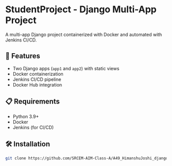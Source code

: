 # StudentProject - Django Multi-App Project

A multi-app Django project containerized with Docker and automated with Jenkins CI/CD.

## 🚀 Features

- Two Django apps (`app1` and `app2`) with static views
- Docker containerization
- Jenkins CI/CD pipeline
- Docker Hub integration

## 📋 Requirements

- Python 3.9+
- Docker
- Jenkins (for CI/CD)

## 🛠️ Installation

```bash
git clone https://github.com/SRCEM-AIM-Class-A/A49_HimanshuJoshi_django_app.git
```
